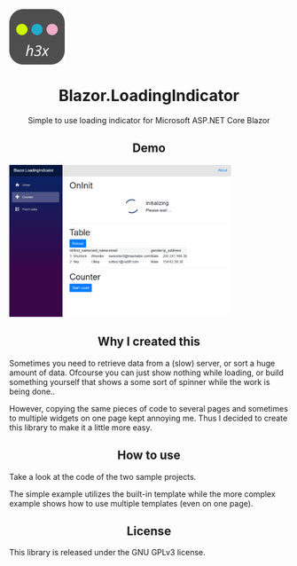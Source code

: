 <img width="100" src="misc/logo.svg" align="center">
<h1 align="center">Blazor.LoadingIndicator</h1>
<p align="center">Simple to use loading indicator for Microsoft ASP.NET Core Blazor</p>
<h2 align="center">Demo</h2>
<img src="misc/sample.gif" width="400">
<h2 align="center">Why I created this</h2>
Sometimes you need to retrieve data from a (slow) server, or sort a huge amount of data. Ofcourse you can just show nothing while loading, or build something yourself that shows a some sort of spinner while the work is being done..

However, copying the same pieces of code to several pages and sometimes to multiple widgets on one page kept annoying me. Thus I decided to create this library to make it a little more easy.
<h2 align="center">How to use</h2>
Take a look at the code of the two sample projects.

The simple example utilizes the built-in template while the more complex example shows how to use multiple templates (even on one page).
<h2 align="center">License</h2>
This library is released under the GNU GPLv3 license.
